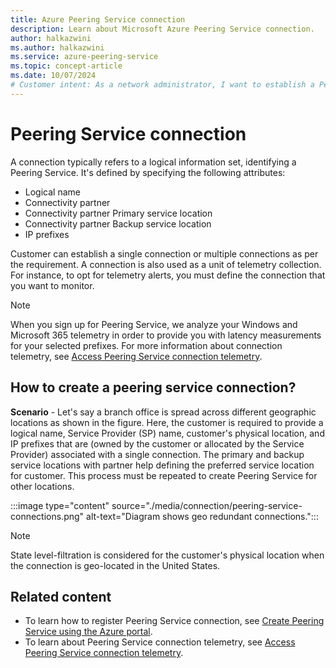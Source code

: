 ```yaml
---
title: Azure Peering Service connection 
description: Learn about Microsoft Azure Peering Service connection.
author: halkazwini
ms.author: halkazwini
ms.service: azure-peering-service
ms.topic: concept-article
ms.date: 10/07/2024
# Customer intent: As a network administrator, I want to establish a Peering Service connection with specified attributes, so that I can effectively manage and monitor connectivity across multiple geographic locations.
---
```


# Peering Service connection

A connection typically refers to a logical information set, identifying a Peering Service. It's defined by specifying the following attributes:

- Logical name
- Connectivity partner
- Connectivity partner Primary service location
- Connectivity partner Backup service location
- IP prefixes

Customer can establish a single connection or multiple connections as per the requirement. A connection is also used as a unit of telemetry collection. For instance, to opt for telemetry alerts, you must define the connection that you want to monitor.

> [!NOTE]
> When you sign up for Peering Service, we analyze your Windows and Microsoft 365 telemetry in order to provide you with latency measurements for your selected prefixes.
> For more information about connection telemetry, see [Access Peering Service connection telemetry](connection-telemetry.md).

## How to create a peering service connection?

**Scenario** - Let's say a branch office is spread across different geographic locations as shown in the figure. Here, the customer is required to provide a logical name, Service Provider (SP) name, customer's physical location, and IP prefixes that are (owned by the customer or allocated by the Service Provider) associated with a single connection. The primary and backup service locations with partner help defining the preferred service location for customer. This process must be repeated to create Peering Service for other locations.

:::image type="content" source="./media/connection/peering-service-connections.png" alt-text="Diagram shows geo redundant connections.":::

> [!NOTE]
> State level-filtration is considered for the customer's physical location when the connection is geo-located in the United States.

## Related content

- To learn how to register Peering Service connection, see [Create Peering Service using the Azure portal](azure-portal.md).
- To learn about Peering Service connection telemetry, see [Access Peering Service connection telemetry](connection-telemetry.md).